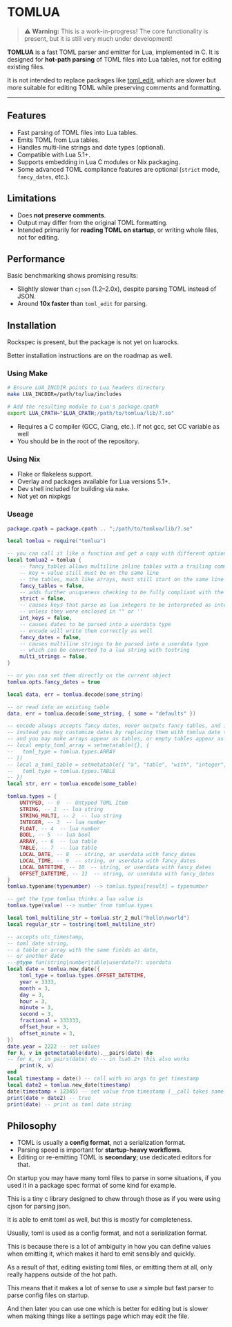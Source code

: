 # TOMLUA

> ⚠️ **Warning:** This is a work-in-progress!
> The core functionality is present, but it is still very much under development!

**TOMLUA** is a fast TOML parser and emitter for Lua, implemented in C. It is designed for **hot-path parsing** of TOML files into Lua tables, not for editing existing files.

It is not intended to replace packages like [toml\_edit](https://github.com/nvim-neorocks/toml-edit.lua), which are slower but more suitable for editing TOML while preserving comments and formatting.

---

## Features

* Fast parsing of TOML files into Lua tables.
* Emits TOML from Lua tables.
* Handles multi-line strings and date types (optional).
* Compatible with Lua 5.1+.
* Supports embedding in Lua C modules or Nix packaging.
* Some advanced TOML compliance features are optional (`strict` mode, `fancy_dates`, etc.).

## Limitations

* Does **not preserve comments**.
* Output may differ from the original TOML formatting.
* Intended primarily for **reading TOML on startup**, or writing whole files, not for editing.

## Performance

Basic benchmarking shows promising results:

* Slightly slower than `cjson` (1.2–2.0x), despite parsing TOML instead of JSON.
* Around **10x faster** than `toml_edit` for parsing.

## Installation

Rockspec is present, but the package is not yet on luarocks.

Better installation instructions are on the roadmap as well.

### Using Make

```bash
# Ensure LUA_INCDIR points to Lua headers directory
make LUA_INCDIR=/path/to/lua/includes

# Add the resulting module to Lua's package.cpath
export LUA_CPATH="$LUA_CPATH;/path/to/tomlua/lib/?.so"
```

* Requires a C compiler (GCC, Clang, etc.). If not gcc, set CC variable as well
* You should be in the root of the repository.

### Using Nix

* Flake or flakeless support.
* Overlay and packages available for Lua versions 5.1+.
* Dev shell included for building via `make`.
* Not yet on nixpkgs

### Useage

```lua
package.cpath = package.cpath .. ";/path/to/tomlua/lib/?.so"

local tomlua = require("tomlua")

-- you can call it like a function and get a copy with different options
local tomlua2 = tomlua {
    -- fancy_tables allows multiline inline tables with a trailing comma
    -- key = value still must be on the same line
    -- the tables, much like arrays, must still start on the same line as their key as well
    fancy_tables = false,
    -- adds further uniqueness checking to be fully compliant with the toml spec
    strict = false,
    -- causes keys that parse as lua integers to be interpreted as integer keys
    -- unless they were enclosed in "" or ''
    int_keys = false,
    -- causes dates to be parsed into a userdata type
    -- encode will write them correctly as well
    fancy_dates = false,
    -- causes multiline strings to be parsed into a userdata type
    -- which can be converted to a lua string with tostring
    multi_strings = false,
}

-- or you can set them directly on the current object
tomlua.opts.fancy_dates = true

local data, err = tomlua.decode(some_string)

-- or read into an existing table
data, err = tomlua.decode(some_string, { some = "defaults" })

-- encode always accepts fancy dates, never outputs fancy tables, and is unaffected by all opts
-- instead you may customize dates by replacing them with tomlua date types
-- and you may make arrays appear as tables, or empty tables appear as arrays,
-- local empty_toml_array = setmetatable({}, {
--   toml_type = tomlua.types.ARRAY
-- })
-- local a_toml_table = setmetatable({ "a", "table", "with", "integer", "keys" }, {
--   toml_type = tomlua.types.TABLE
-- })
local str, err = tomlua.encode(some_table)

tomlua.types = {
    UNTYPED, -- 0  -- Untyped TOML Item
    STRING, -- 1  -- lua string
    STRING_MULTI, -- 2  -- lua string
    INTEGER, -- 3  -- lua number
    FLOAT, -- 4  -- lua number
    BOOL, -- 5  -- lua bool
    ARRAY, -- 6  -- lua table
    TABLE, -- 7  -- lua table
    LOCAL_DATE, -- 8  -- string, or userdata with fancy_dates
    LOCAL_TIME, -- 9  -- string, or userdata with fancy_dates
    LOCAL_DATETIME, -- 10  -- string, or userdata with fancy_dates
    OFFSET_DATETIME, -- 11  -- string, or userdata with fancy_dates
}
tomlua.typename(typenumber) --> tomlua.types[result] = typenumber

-- get the type tomlua thinks a lua value is
tomlua.type(value) --> number from tomlua.types

local toml_multiline_str = tomlua.str_2_mul("hello\nworld")
local regular_str = tostring(toml_multiline_str)

-- accepts utc_timestamp,
-- toml date string,
-- a table or array with the same fields as date,
-- or another date
---@type fun(string|number|table|userdata?): userdata
local date = tomlua.new_date({
    toml_type = tomlua.types.OFFSET_DATETIME,
    year = 3333,
    month = 3,
    day = 3,
    hour = 3,
    minute = 3,
    second = 3,
    fractional = 333333,
    offset_hour = 3,
    offset_minute = 3,
})
date.year = 2222 -- set values
for k, v in getmetatable(date).__pairs(date) do
-- for k, v in pairs(date) do -- in lua5.2+ this also works
    print(k, v)
end
local timestamp = date() -- call with no args to get timestamp
local date2 = tomlua.new_date(timestamp)
date(timestamp + 12345) -- set value from timestamp (__call takes same arg as new_date)
print(date > date2) -- true
print(date) -- print as toml date string
```

## Philosophy

* TOML is usually a **config format**, not a serialization format.
* Parsing speed is important for **startup-heavy workflows**.
* Editing or re-emitting TOML is **secondary**; use dedicated editors for that.

On startup you may have many toml files to parse in some situations, if you used it in a package spec format of some kind for example.

This is a tiny c library designed to chew through those as if you were using cjson for parsing json.

It is able to emit toml as well, but this is mostly for completeness.

Usually, toml is used as a config format, and not a serialization format.

This is because there is a lot of ambiguity in how you can define values when emitting it,
which makes it hard to emit sensibly and quickly.

As a result of that, editing existing toml files, or emitting them at all, only really happens outside of the hot path.

This means that it makes a lot of sense to use a simple but fast parser to parse config files on startup.

And then later you can use one which is better for editing but is slower when making things like a settings page which may edit the file.
